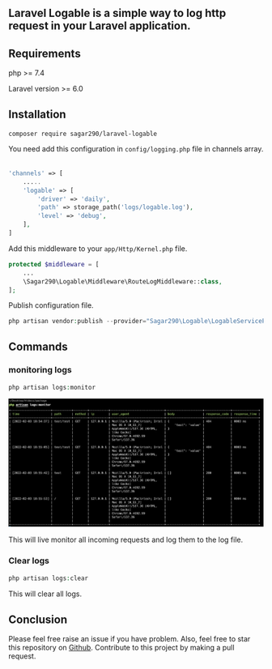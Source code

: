 ## Laravel Logable is a simple way to log http request in your Laravel application.

## Requirements

php >= 7.4

Laravel version >= 6.0

## Installation
``` 
composer require sagar290/laravel-logable
```

You need add this configuration in `config/logging.php` file in channels array.

``` php

'channels' => [
    .....
    'logable' => [
        'driver' => 'daily',
        'path' => storage_path('logs/logable.log'),
        'level' => 'debug',
    ],
]

```

Add this middleware to your `app/Http/Kernel.php` file.
``` php
protected $middleware = [
    ...
    \Sagar290\Logable\Middleware\RouteLogMiddleware::class,
];
```

Publish configuration file.
``` php
php artisan vendor:publish --provider="Sagar290\Logable\LogableServiceProvider" --tag="config"
```

## Commands

### monitoring logs
``` php
php artisan logs:monitor
```
![image laravel logable](./assets/Screenshot2.png)

This will live monitor all incoming requests and log them to the log file.


### Clear logs
``` php
php artisan logs:clear
```
This will clear all logs.

## Conclusion
Please feel free raise an issue if you have problem. Also, feel free to star this repository on [Github](https://github.com/sagar290/laravel-logable). Contribute to this project by making a pull request.
